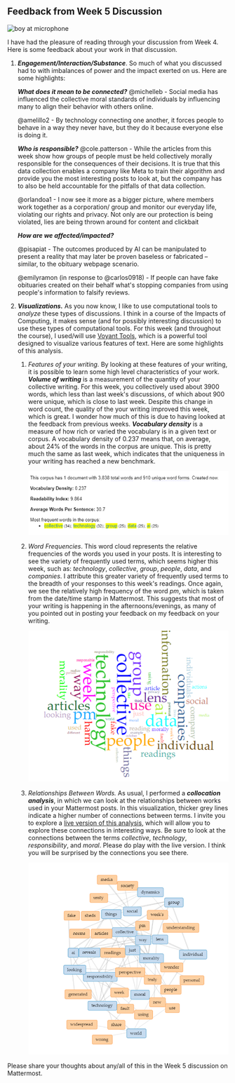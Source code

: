 ## Feedback from Week 5 Discussion

![boy at microphone](https://images.unsplash.com/photo-1453738773917-9c3eff1db985?q=80&w=1770&auto=format&fit=crop&ixlib=rb-4.0.3&ixid=M3wxMjA3fDB8MHxwaG90by1wYWdlfHx8fGVufDB8fHx8fA%3D%3D)

I have had the pleasure of reading through your discussion from Week 4. Here is some feedback about your work in that discussion.

1. ***Engagement/Interaction/Substance***. So much of what you discussed had to with imbalances of power and the impact exerted on us. Here are some highlights:

   

   ***What does it mean to be connected?***
   @michelleb - Social media has influenced the collective moral standards of individuals by influencing many to align their behavior with others online.

   @amelillo2 - By technology connecting one another, it forces people to behave in a way they never have, but they do it because everyone else is doing it. 

   

   ***Who is responsible?***
   @cole.patterson - While the articles from this week show how groups of people must be held collectively morally responsible for the consequences of their decisions. It is true that this data collection enables a company like Meta to train their algorithm and provide you the most interesting posts to look at, but the company has to also be held accountable for the pitfalls of that data collection. 

   @orlandoa1 - I now see it more as a bigger picture, where members work together as a corporation/ group and monitor our everyday life, violating our rights and privacy. Not only are our protection is being violated, lies are being thrown around for content and clickbait

   

   ***How are we affected/impacted?***

   @pisapiat - The outcomes produced by AI can be manipulated to present a reality that may later be proven baseless or fabricated – similar, to the obituary webpage scenario. 

   @emilyramon (in response to @carlos0918) -  If people can have fake obituaries created on their behalf what's stopping companies from using people's information to falsify reviews.

   

2. ***Visualizations.*** As you now know, I like to use computational tools to *analyze* these types of discussions. I think in a course of the Impacts of Computing, it makes sense (and for possibly interesting discussion) to use these types of computational tools. For this week (and throughout the course), I used/will use [Voyant Tools](https://voyant-tools.org/), which is a powerful tool designed to visualize various features of text. Here are some highlights of this analysis.

   1. *Features of your writing.*  By looking at these features of your writing, it is possible to learn some high level characteristics of your work. ***Volume of writing*** is a measurement of the quantity of your collective writing. For this week, you collectively used about 3900 words, which less than last week's discussions, of which about 900 were unique, which is close to last week. Despite this change in word count, the quality of the your writing improved this week, which is great. I wonder how much of this is due to having looked at the feedback from previous weeks.  ***Vocabulary density*** is a measure of how rich or varied the vocabulary is in a given text or corpus. A vocabulary density of 0.237 means that, on average, about 24% of the words in the corpus are unique. This is pretty much the same as last week, which indicates that the uniqueness in your writing has reached a new benchmark.

      ![summary of features of writing for this week](https://github.com/drardito/impactsofcomputingfall2024/blob/main/Images/Impacts%20FA24%20Week5%20Features.png?raw=true)

   2. *Word Frequencies*. This word cloud represents the relative frequencies of the words you used in your posts. It is interesting to see the variety of frequently used terms, which seems higher this week, such as: *technology*, *collective*, *group*, *people*, *data*, and *companies*. I attribute this greater variety of frequently used terms to the breadth of your responses to this week's readings. Once again, we see the relatively high frequency of the word *pm*, which is taken from the date/time stamp in Mattermost. This suggests that most of your writing is happening in the afternoons/evenings, as many of you pointed out in posting your feedback on my feedback on your writing.

      ![wordcloud](https://github.com/drardito/impactsofcomputingfall2024/blob/main/Images/Impacts%20FA24%20Week5%20Wordcloud.png?raw=true)

   3. *Relationships Between Words.* As usual, I performed a ***collocation analysis***, in which we can look at the relationships between works used in your Mattermost posts. In this visualization, thicker grey lines indicate a higher number of connections between terms. I invite you to explore a [live version of this analysis](https://voyant-tools.org/?corpus=4947396d93b7c78d6e64859fe82c0bcf&query=collective&query=lens&query=morality&query=reveals&query=responsibility&query=moral&query=technology&query=looking&query=just&query=ai&query=world&query=way&query=group&query=individual&query=dynamics&query=things&query=social&context=7&view=CollocatesGraph), which will allow you to explore these connections in interesting ways. Be sure to look at the connections between the terms *collective*, *technology*, *responsibility*, and *moral*.  Please do play with the live version. I think you will be surprised by the connections you see there.

      ![word link chart](https://github.com/drardito/impactsofcomputingfall2024/blob/main/Images/Impacts%20FA24%20Week5%20Collocations.png?raw=true)




Please share your thoughts about any/all of this in the Week 5 discussion on Mattermost.

